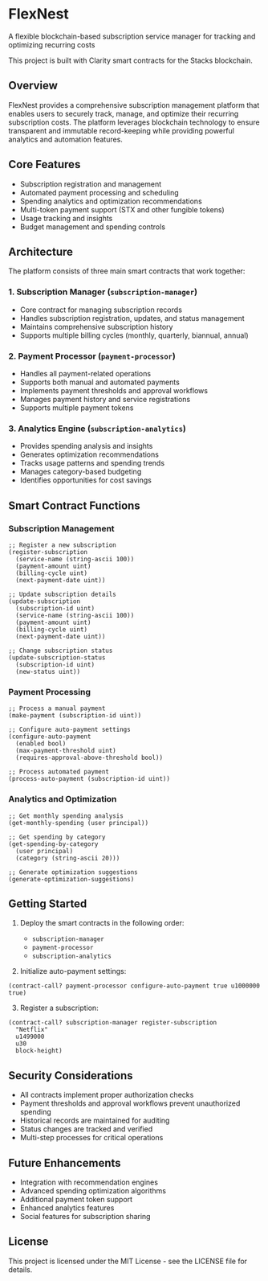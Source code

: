 # FlexNest

A flexible blockchain-based subscription service manager for tracking and optimizing recurring costs

This project is built with Clarity smart contracts for the Stacks blockchain.

## Overview

FlexNest provides a comprehensive subscription management platform that enables users to securely track, manage, and optimize their recurring subscription costs. The platform leverages blockchain technology to ensure transparent and immutable record-keeping while providing powerful analytics and automation features.

## Core Features

- Subscription registration and management
- Automated payment processing and scheduling
- Spending analytics and optimization recommendations
- Multi-token payment support (STX and other fungible tokens)
- Usage tracking and insights
- Budget management and spending controls

## Architecture

The platform consists of three main smart contracts that work together:

### 1. Subscription Manager (`subscription-manager`)
- Core contract for managing subscription records
- Handles subscription registration, updates, and status management
- Maintains comprehensive subscription history
- Supports multiple billing cycles (monthly, quarterly, biannual, annual)

### 2. Payment Processor (`payment-processor`)
- Handles all payment-related operations
- Supports both manual and automated payments
- Implements payment thresholds and approval workflows
- Manages payment history and service registrations
- Supports multiple payment tokens

### 3. Analytics Engine (`subscription-analytics`)
- Provides spending analysis and insights
- Generates optimization recommendations
- Tracks usage patterns and spending trends
- Manages category-based budgeting
- Identifies opportunities for cost savings

## Smart Contract Functions

### Subscription Management
```clarity
;; Register a new subscription
(register-subscription 
  (service-name (string-ascii 100))
  (payment-amount uint)
  (billing-cycle uint)
  (next-payment-date uint))

;; Update subscription details
(update-subscription
  (subscription-id uint)
  (service-name (string-ascii 100))
  (payment-amount uint)
  (billing-cycle uint)
  (next-payment-date uint))

;; Change subscription status
(update-subscription-status
  (subscription-id uint)
  (new-status uint))
```

### Payment Processing
```clarity
;; Process a manual payment
(make-payment (subscription-id uint))

;; Configure auto-payment settings
(configure-auto-payment 
  (enabled bool)
  (max-payment-threshold uint)
  (requires-approval-above-threshold bool))

;; Process automated payment
(process-auto-payment (subscription-id uint))
```

### Analytics and Optimization
```clarity
;; Get monthly spending analysis
(get-monthly-spending (user principal))

;; Get spending by category
(get-spending-by-category 
  (user principal)
  (category (string-ascii 20)))

;; Generate optimization suggestions
(generate-optimization-suggestions)
```

## Getting Started

1. Deploy the smart contracts in the following order:
   - `subscription-manager`
   - `payment-processor`
   - `subscription-analytics`

2. Initialize auto-payment settings:
```clarity
(contract-call? payment-processor configure-auto-payment true u1000000 true)
```

3. Register a subscription:
```clarity
(contract-call? subscription-manager register-subscription 
  "Netflix"
  u1499000
  u30
  block-height)
```

## Security Considerations

- All contracts implement proper authorization checks
- Payment thresholds and approval workflows prevent unauthorized spending
- Historical records are maintained for auditing
- Status changes are tracked and verified
- Multi-step processes for critical operations

## Future Enhancements

- Integration with recommendation engines
- Advanced spending optimization algorithms
- Additional payment token support
- Enhanced analytics features
- Social features for subscription sharing

## License

This project is licensed under the MIT License - see the LICENSE file for details.